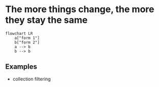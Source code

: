 # The more things change, the more they stay the same

```mermaid
flowchart LR
    a["form 1"]
    b["form 2"]
    a --> b
    b --> b
```

## Examples

- collection filtering
